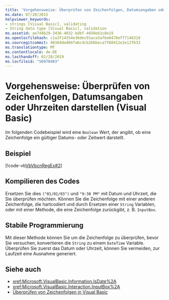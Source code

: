 ```yaml
---
title: 'Vorgehensweise: Überprüfen von Zeichenfolgen, Datumsangaben oder Uhrzeiten darstellen (Visual Basic)'
ms.date: 07/20/2015
helpviewer_keywords:
- strings [Visual Basic], validating
- String data type [Visual Basic], validation
ms.assetid: ae7d4b29-3436-4032-bdbf-4650eb1c8e19
ms.openlocfilehash: c1a3f14354e36dec91aca3afbe8470eff7146318
ms.sourcegitcommit: 40364ded04fa6cdcb2b6beca7f68412e2e12f633
ms.translationtype: MT
ms.contentlocale: de-DE
ms.lasthandoff: 02/28/2019
ms.locfileid: "56970403"
---
```

# <a name="how-to-validate-strings-that-represent-dates-or-times-visual-basic"></a>Vorgehensweise: Überprüfen von Zeichenfolgen, Datumsangaben oder Uhrzeiten darstellen (Visual Basic)
Im folgenden Codebeispiel wird eine `Boolean` Wert, der angibt, ob eine Zeichenfolge ein gültiger Datums- oder Zeitwert darstellt.  
  
## <a name="example"></a>Beispiel  
 [!code-vb[VbVbcnRegEx#2](~/samples/snippets/visualbasic/VS_Snippets_VBCSharp/VbVbcnRegEx/VB/Class1.vb#2)]  
  
## <a name="compiling-the-code"></a>Kompilieren des Codes  
 Ersetzen Sie dies `("01/01/03")` und `"9:30 PM"` mit Datum und Uhrzeit, die Sie überprüfen möchten. Können Sie die Zeichenfolge mit einer anderen Zeichenfolge, die hartcodiert und durch Ersetzen einer `String` Variablen, oder mit einer Methode, die eine Zeichenfolge zurückgibt, z. B. `InputBox`.  
  
## <a name="robust-programming"></a>Stabile Programmierung  
 Mit dieser Methode können Sie um die Zeichenfolge zu überprüfen, bevor Sie versuchen, konvertieren die `String` zu einem `DateTime` Variable. Überprüfen Sie zuerst das Datum oder Uhrzeit, können Sie vermeiden, zur Laufzeit eine Ausnahme generiert.  
  
## <a name="see-also"></a>Siehe auch
- <xref:Microsoft.VisualBasic.Information.IsDate%2A>
- <xref:Microsoft.VisualBasic.Interaction.InputBox%2A>
- [Überprüfen von Zeichenfolgen in Visual Basic](../../../../visual-basic/programming-guide/language-features/strings/validating-strings.md)
